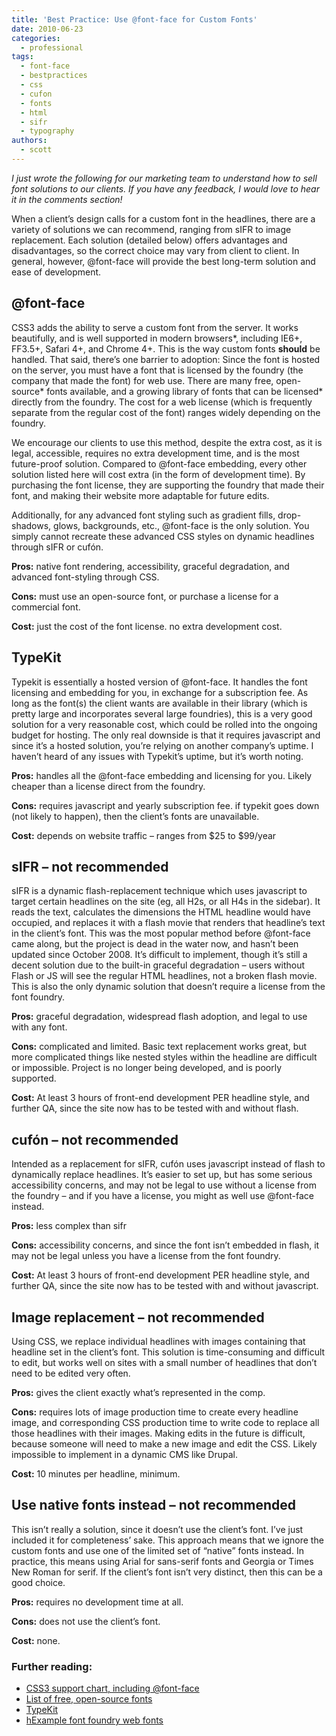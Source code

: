 ```yaml
---
title: 'Best Practice: Use @font-face for Custom Fonts'
date: 2010-06-23
categories:
  - professional
tags:
  - font-face
  - bestpractices
  - css
  - cufon
  - fonts
  - html
  - sifr
  - typography
authors:
  - scott
---
```


_I just wrote the following for our marketing team to understand how to sell font solutions to our clients. If you have any feedback, I would love to hear it in the comments section!_

When a client’s design calls for a custom font in the headlines, there are a variety of solutions we can recommend, ranging from sIFR to image replacement. Each solution (detailed below) offers advantages and disadvantages, so the correct choice may vary from client to client. In general, however, @font-face will provide the best long-term solution and ease of development.

## @font-face

CSS3 adds the ability to serve a custom font from the server. It works beautifully, and is well supported in modern browsers\*, including IE6+, FF3.5+, Safari 4+, and Chrome 4+. This is the way custom fonts **should** be handled. That said, there’s one barrier to adoption: Since the font is hosted on the server, you must have a font that is licensed by the foundry (the company that made the font) for web use. There are many free, open-source\* fonts available, and a growing library of fonts that can be licensed\* directly from the foundry. The cost for a web license (which is frequently separate from the regular cost of the font) ranges widely depending on the foundry.

We encourage our clients to use this method, despite the extra cost, as it is legal, accessible, requires no extra development time, and is the most future-proof solution. Compared to @font-face embedding, every other solution listed here will cost extra (in the form of development time). By purchasing the font license, they are supporting the foundry that made their font, and making their website more adaptable for future edits.

Additionally, for any advanced font styling such as gradient fills, drop-shadows, glows, backgrounds, etc., @font-face is the only solution. You simply cannot recreate these advanced CSS styles on dynamic headlines through sIFR or cufón.

**Pros:** native font rendering, accessibility, graceful degradation, and advanced font-styling through CSS.

**Cons:** must use an open-source font, or purchase a license for a commercial font.

**Cost:** just the cost of the font license. no extra development cost.

## TypeKit

Typekit is essentially a hosted version of @font-face. It handles the font licensing and embedding for you, in exchange for a subscription fee. As long as the font(s) the client wants are available in their library (which is pretty large and incorporates several large foundries), this is a very good solution for a very reasonable cost, which could be rolled into the ongoing budget for hosting. The only real downside is that it requires javascript and since it’s a hosted solution, you’re relying on another company’s uptime. I haven’t heard of any issues with Typekit’s uptime, but it’s worth noting.

**Pros:** handles all the @font-face embedding and licensing for you. Likely cheaper than a license direct from the foundry.

**Cons:** requires javascript and yearly subscription fee. if typekit goes down (not likely to happen), then the client’s fonts are unavailable.

**Cost:** depends on website traffic – ranges from $25 to $99/year

## sIFR – not recommended

sIFR is a dynamic flash-replacement technique which uses javascript to target certain headlines on the site (eg, all H2s, or all H4s in the sidebar). It reads the text, calculates the dimensions the HTML headline would have occupied, and replaces it with a flash movie that renders that headline’s text in the client’s font. This was the most popular method before @font-face came along, but the project is dead in the water now, and hasn’t been updated since October 2008. It’s difficult to implement, though it’s still a decent solution due to the built-in graceful degradation – users without Flash or JS will see the regular HTML headlines, not a broken flash movie. This is also the only dynamic solution that doesn’t require a license from the font foundry.

**Pros:** graceful degradation, widespread flash adoption, and legal to use with any font.

**Cons:** complicated and limited. Basic text replacement works great, but more complicated things like nested styles within the headline are difficult or impossible. Project is no longer being developed, and is poorly supported.

**Cost:** At least 3 hours of front-end development PER headline style, and further QA, since the site now has to be tested with and without flash.

## cufón – not recommended

Intended as a replacement for sIFR, cufón uses javascript instead of flash to dynamically replace headlines. It’s easier to set up, but has some serious accessibility concerns, and may not be legal to use without a license from the foundry – and if you have a license, you might as well use @font-face instead.

**Pros:** less complex than sifr

**Cons:** accessibility concerns, and since the font isn’t embedded in flash, it may not be legal unless you have a license from the font foundry.

**Cost:** At least 3 hours of front-end development PER headline style, and further QA, since the site now has to be tested with and without javascript.

## Image replacement – not recommended

Using CSS, we replace individual headlines with images containing that headline set in the client’s font. This solution is time-consuming and difficult to edit, but works well on sites with a small number of headlines that don’t need to be edited very often.

**Pros:** gives the client exactly what’s represented in the comp.

**Cons:** requires lots of image production time to create every headline image, and corresponding CSS production time to write code to replace all those headlines with their images. Making edits in the future is difficult, because someone will need to make a new image and edit the CSS. Likely impossible to implement in a dynamic CMS like Drupal.

**Cost:** 10 minutes per headline, minimum.

## Use native fonts instead – not recommended

This isn’t really a solution, since it doesn’t use the client’s font. I’ve just included it for completeness’ sake. This approach means that we ignore the custom fonts and use one of the limited set of “native” fonts instead. In practice, this means using Arial for sans-serif fonts and Georgia or Times New Roman for serif. If the client’s font isn’t very distinct, then this can be a good choice.

**Pros:** requires no development time at all.

**Cons:** does not use the client’s font.

**Cost:** none.

### Further reading:

- [CSS3 support chart, including @font-face](http://www.findmebyip.com/litmus/)
- [List of free, open-source fonts](http://www.fontsquirrel.com/)
- [TypeKit](http://typekit.com/)
- [hExample font foundry web fonts](http://www.fontshop.com/fontlist/n/web_fontfonts/)
